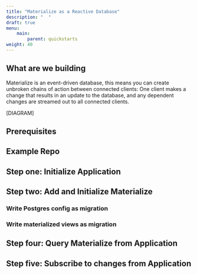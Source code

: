 ```yaml
---
title: "Materialize as a Reactive Database"
description: "  "
draft: true
menu:
    main:
        parent: quickstarts
weight: 40
---
```



## What are we building

Materialize is an event-driven database, this means you can create unbroken chains of action between connected clients: One client makes a change that results in an update to the database, and any dependent changes are streamed out to all connected clients.

[DIAGRAM]

## Prerequisites

## Example Repo

## Step one: Initialize Application

## Step two: Add and Initialize Materialize

### Write Postgres config as migration

### Write materialized views as migration

## Step four: Query Materialize from Application

## Step five: Subscribe to changes from Application

